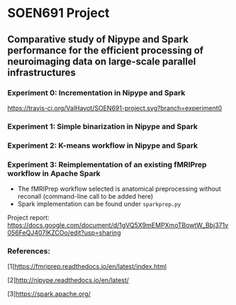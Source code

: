 # SOEN691 Project
## Comparative study of Nipype and Spark performance for the efficient processing of neuroimaging data on large-scale parallel infrastructures
### Experiment 0: Incrementation in Nipype and Spark
https://travis-ci.org/ValHayot/SOEN691-project.svg?branch=experiment0
### Experiment 1: Simple binarization in Nipype and Spark
### Experiment 2: K-means workflow in Nipype and Spark
### Experiment 3: Reimplementation of an existing fMRIPrep workflow in Apache Spark
- The fMRIPrep workflow selected is anatomical preprocessing without reconall (command-line call to be added here)
- Spark implementation can be found under `sparkprep.py`

Project report: https://docs.google.com/document/d/1gVQ5X9mEMPXmoTBowtW_Bbj371v056FeQJ407lKZCOo/edit?usp=sharing


### References:
[1]https://fmriprep.readthedocs.io/en/latest/index.html

[2]http://nipype.readthedocs.io/en/latest/

[3]https://spark.apache.org/
